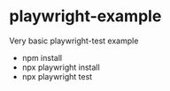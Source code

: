 # playwright-example

Very basic playwright-test example

- npm install
- npx playwright install
- npx playwright test
